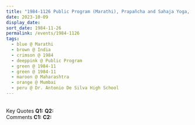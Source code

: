 ```yaml
---
title: "1984-1126 Public Program (Marathi), Prapañcha and Sahaja Yoga, Dr. Antonio De Silva High School, Dadar, Mumbai, Maharashtra, India"
date: 2023-10-09
display_date: 
sort_date: 1984-11-26
permalink: /events/1984-1126
tags:
  - blue @ Marathi
  - brown @ India
  - crimson @ 1984
  - deeppink @ Public Program
  - green @ 1984-11
  - green @ 1984-11
  - maroon @ Maharashtra
  - orange @ Mumbai
  - peru @ Dr. Antonio De Silva High School
---
```


<br>

<wave-list>
  <list-title color="DarkSeaGreen" width="55">Key Quotes</list-title>
  <list-item color="BlanchedAlmond" width="280"><b>Q1:</b> <i></i></list-item>
  <list-item color="Lavender" width="280"><b>Q2:</b> <i></i></list-item>
</wave-list>

<br>

<wave-list>
  <list-title color="DarkSeaGreen" width="55">Comments</list-title>
  <list-item color="BlanchedAlmond" width="280"><b>C1:</b> <i></i></list-item>
  <list-item color="Lavender" width="280"><b>C2:</b> <i></i></list-item>
</wave-list>